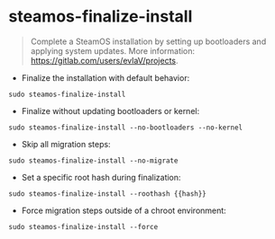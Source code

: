 # steamos-finalize-install

> Complete a SteamOS installation by setting up bootloaders and applying system updates.
> More information: <https://gitlab.com/users/evlaV/projects>.

- Finalize the installation with default behavior:

`sudo steamos-finalize-install`

- Finalize without updating bootloaders or kernel:

`sudo steamos-finalize-install --no-bootloaders --no-kernel`

- Skip all migration steps:

`sudo steamos-finalize-install --no-migrate`

- Set a specific root hash during finalization:

`sudo steamos-finalize-install --roothash {{hash}}`

- Force migration steps outside of a chroot environment:

`sudo steamos-finalize-install --force`
